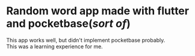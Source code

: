# Random word app made with flutter and pocketbase(*sort of*)

This app works well, but didn't implement pocketbase probably.  
This was a learning experience for me.